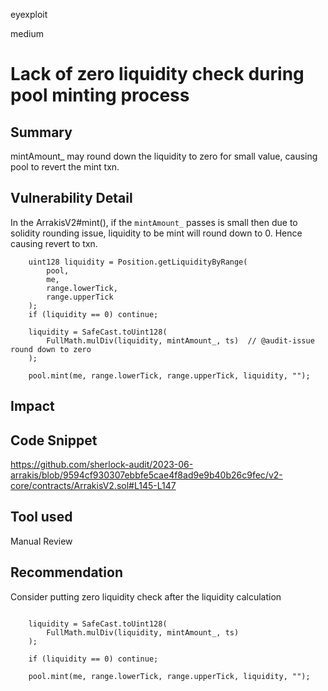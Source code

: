 eyexploit

medium

# Lack of zero liquidity check during pool minting process

## Summary
mintAmount_ may round down the liquidity to zero for small value, causing pool to revert the mint txn.

## Vulnerability Detail
In the ArrakisV2#mint(), if the `mintAmount_` passes is small then due to solidity rounding issue, liquidity to be mint will round down to 0. Hence causing revert to txn. 

```solidity
    uint128 liquidity = Position.getLiquidityByRange(
        pool,
        me,
        range.lowerTick,
        range.upperTick
    );
    if (liquidity == 0) continue;

    liquidity = SafeCast.toUint128(
        FullMath.mulDiv(liquidity, mintAmount_, ts)  // @audit-issue round down to zero
    );

    pool.mint(me, range.lowerTick, range.upperTick, liquidity, ""); 
```

## Impact

## Code Snippet
https://github.com/sherlock-audit/2023-06-arrakis/blob/9594cf930307ebbfe5cae4f8ad9e9b40b26c9fec/v2-core/contracts/ArrakisV2.sol#L145-L147

## Tool used

Manual Review

## Recommendation

Consider putting zero liquidity check after the liquidity calculation

```solidity

    liquidity = SafeCast.toUint128(
        FullMath.mulDiv(liquidity, mintAmount_, ts)
    );

    if (liquidity == 0) continue;

    pool.mint(me, range.lowerTick, range.upperTick, liquidity, ""); 
```